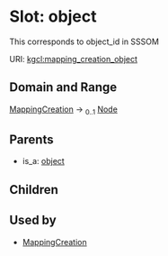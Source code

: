 
# Slot: object


This corresponds to object_id in SSSOM

URI: [kgcl:mapping_creation_object](http://w3id.org/kgcl_schema/mapping_creation_object)


## Domain and Range

[MappingCreation](MappingCreation.md) &#8594;  <sub>0..1</sub> [Node](Node.md)

## Parents

 *  is_a: [object](object.md)

## Children


## Used by

 * [MappingCreation](MappingCreation.md)

